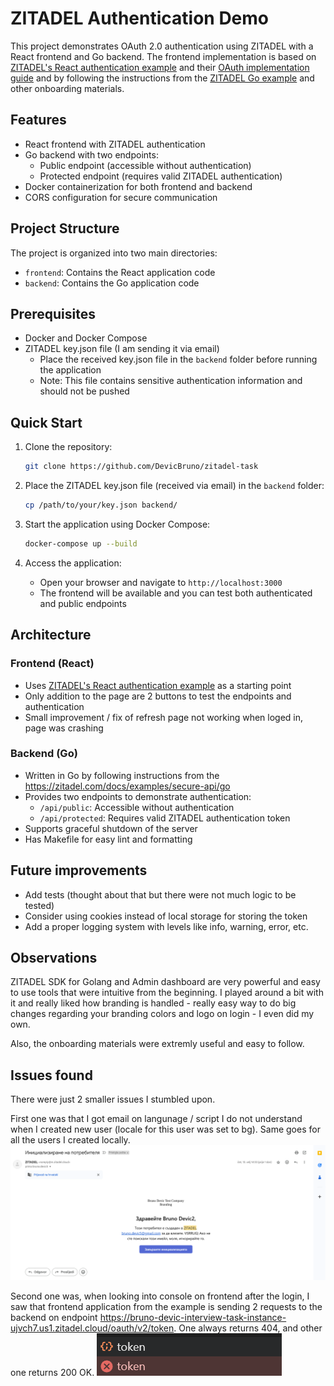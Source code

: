 # ZITADEL Authentication Demo

This project demonstrates OAuth 2.0 authentication using ZITADEL with a React frontend and Go backend. The frontend implementation is based on [ZITADEL's React authentication example](https://github.com/zitadel/react-user-authentication) and their [OAuth implementation guide](https://www.youtube.com/watch?v=5THbQljoPKg) and by following the instructions from the [ZITADEL Go example](https://zitadel.com/docs/examples/secure-api/go) and other onboarding materials.

## Features

- React frontend with ZITADEL authentication
- Go backend with two endpoints:
  - Public endpoint (accessible without authentication)
  - Protected endpoint (requires valid ZITADEL authentication)
- Docker containerization for both frontend and backend
- CORS configuration for secure communication

## Project Structure

The project is organized into two main directories:

- `frontend`: Contains the React application code
- `backend`: Contains the Go application code


## Prerequisites

- Docker and Docker Compose
- ZITADEL key.json file (I am sending it via email)
  - Place the received key.json file in the `backend` folder before running the application
  - Note: This file contains sensitive authentication information and should not be pushed

## Quick Start

1. Clone the repository:
   ```bash
   git clone https://github.com/DevicBruno/zitadel-task
   ```

2. Place the ZITADEL key.json file (received via email) in the `backend` folder:
   ```bash
   cp /path/to/your/key.json backend/
   ```

3. Start the application using Docker Compose:
   ```bash
   docker-compose up --build
   ```

4. Access the application:
   - Open your browser and navigate to `http://localhost:3000`
   - The frontend will be available and you can test both authenticated and public endpoints

## Architecture

### Frontend (React)
- Uses [ZITADEL's React authentication example](https://github.com/zitadel/react-user-authentication) as a starting point
- Only addition to the page are 2 buttons to test the endpoints and authentication
- Small improvement / fix of refresh page not working when loged in, page was crashing

### Backend (Go)
- Written in Go by following instructions from the https://zitadel.com/docs/examples/secure-api/go
- Provides two endpoints to demonstrate authentication:
  - `/api/public`: Accessible without authentication
  - `/api/protected`: Requires valid ZITADEL authentication token
- Supports graceful shutdown of the server
- Has Makefile for easy lint and formatting

## Future improvements

- Add tests (thought about that but there were not much logic to be tested)
- Consider using cookies instead of local storage for storing the token
- Add a proper logging system with levels like info, warning, error, etc.

## Observations

ZITADEL SDK for Golang and Admin dashboard are very powerful and easy to use tools that were intuitive from the beginning. I played around a bit with it and really liked how branding is handled - really easy way to do big changes regarding your branding colors and logo on login - I even did my own.

Also, the onboarding materials were extremly useful and easy to follow.


## Issues found

There were just 2 smaller issues I stumbled upon. 

First one was that I got email on langunage / script I do not understand when I created new user (locale for this user was set to bg). Same goes for all the users I created locally.
![Demo Screenshot](./images/wrong-language-screenshot.png)


Second one was, when looking into console on frontend after the login, I saw that frontend application from the example is sending 2 requests to the backend on endpoint https://bruno-devic-interview-task-instance-ujvch7.us1.zitadel.cloud/oauth/v2/token. One always returns 404, and other one returns 200 OK.
![Demo Screenshot](./images/two-token-requests.png)
